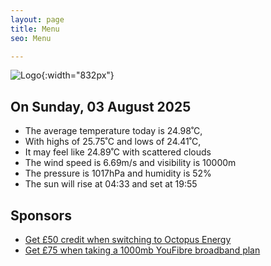 ```yaml
---
layout: page
title: Menu
seo: Menu

---
```


![Logo](/images/logo.jpg){:width="832px"}

<!-- weather_marker starts -->
## On Sunday, 03 August 2025

- The average temperature today is 24.98˚C,
- With highs of 25.75˚C and lows of 24.41˚C,
- It may feel like 24.89˚C with scattered clouds
- The wind speed is 6.69m/s and visibility is 10000m
- The pressure is 1017hPa and humidity is 52%
- The sun will rise at 04:33 and set at 19:55

<!-- weather_marker ends -->

## Sponsors

- [Get £50 credit when switching to Octopus Energy](https://bit.ly/3oD1nnS)
- [Get £75 when taking a 1000mb YouFibre broadband plan](https://aklam.io/91zWhU?)
